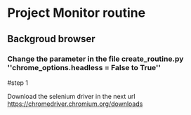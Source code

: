 # Project Monitor routine

## Backgroud browser
### Change the parameter in the file create_routine.py ''chrome_options.headless = False to True''


#step 1

Download the selenium driver in the next url https://chromedriver.chromium.org/downloads